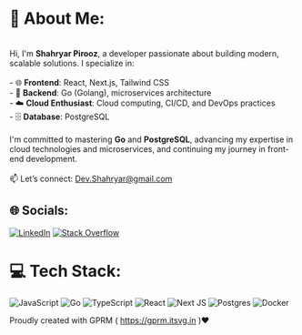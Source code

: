 # 💫 About Me:
<br>Hi, I'm **Shahryar Pirooz**, a developer passionate about building modern, scalable solutions. I specialize in:  <br><br>- 🌐 **Frontend**: React, Next.js, Tailwind CSS  <br>- 🔧 **Backend**: Go (Golang), microservices architecture  <br>- ☁️ **Cloud Enthusiast**: Cloud computing, CI/CD, and DevOps practices  <br>- 🗄️ **Database**: PostgreSQL  <br><br>I'm committed to mastering **Go** and **PostgreSQL**, advancing my expertise in cloud technologies and microservices, and continuing my journey in front-end development.  <br><br>📫 Let’s connect: Dev.Shahryar@gmail.com


## 🌐 Socials:
[![LinkedIn](https://img.shields.io/badge/LinkedIn-%230077B5.svg?logo=linkedin&logoColor=white)](https://linkedin.com/in/shahryar-pirooz-6279381a5) [![Stack Overflow](https://img.shields.io/badge/-Stackoverflow-FE7A16?logo=stack-overflow&logoColor=white)](https://stackoverflow.com/users/shahryar-pirooz) 

# 💻 Tech Stack:
![JavaScript](https://img.shields.io/badge/javascript-%23323330.svg?style=for-the-badge&logo=javascript&logoColor=%23F7DF1E) ![Go](https://img.shields.io/badge/go-%2300ADD8.svg?style=for-the-badge&logo=go&logoColor=white) ![TypeScript](https://img.shields.io/badge/typescript-%23007ACC.svg?style=for-the-badge&logo=typescript&logoColor=white) ![React](https://img.shields.io/badge/react-%2320232a.svg?style=for-the-badge&logo=react&logoColor=%2361DAFB) ![Next JS](https://img.shields.io/badge/Next-black?style=for-the-badge&logo=next.js&logoColor=white) ![Postgres](https://img.shields.io/badge/postgres-%23316192.svg?style=for-the-badge&logo=postgresql&logoColor=white) ![Docker](https://img.shields.io/badge/docker-%230db7ed.svg?style=for-the-badge&logo=docker&logoColor=white)

Proudly created with GPRM ( https://gprm.itsvg.in )♥️
